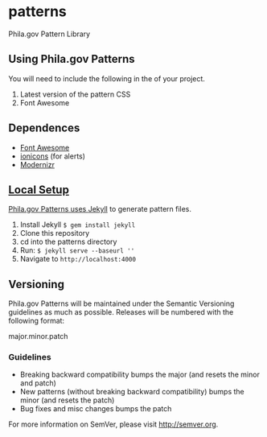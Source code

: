 # patterns

Phila.gov Pattern Library

<h2>Using Phila.gov Patterns</h2>
You will need to include the following in the <code><head></code> of your project.
<ol>
  <li>Latest version of the pattern CSS</li>
  <li>Font Awesome <code> <link rel="stylesheet" href="//maxcdn.bootstrapcdn.com/font-awesome/4.3.0/css/font-awesome.min.css"></code></li>
</ol>

<h2>Dependences</h2>
<ul>
  <li><a href="http://fortawesome.github.io/Font-Awesome/">Font Awesome</li>
  <li><a href="http://ionicons.com/">ionicons</a> (for alerts)
  <li><a href="#">Modernizr</li>
</ul>

<h2>Local Setup</h2>
Phila.gov Patterns uses <a href="http://jekyllrb.com/">Jekyll</a> to generate pattern files.
<ol>
  <li>Install Jekyll <code>$ gem install jekyll</code>  
  <li>Clone this repository</li>
  <li>cd into the patterns directory</li>
  <li>Run: <code>$ jekyll serve --baseurl ''</code></li>
  <li>Navigate to <code>http://localhost:4000</code>
</ol>

<h2>Versioning</h2>

Phila.gov Patterns will be maintained under the Semantic Versioning guidelines as much as possible. Releases will be numbered with the following format:

major.minor.patch

<h3>Guidelines</h3>
<ul>
  <li>Breaking backward compatibility bumps the major (and resets the minor and patch)</li>
  <li>New patterns (without breaking backward compatibility) bumps the minor (and resets the patch)</li>
  <li>Bug fixes and misc changes bumps the patch</li>
</ul>

For more information on SemVer, please visit http://semver.org.
